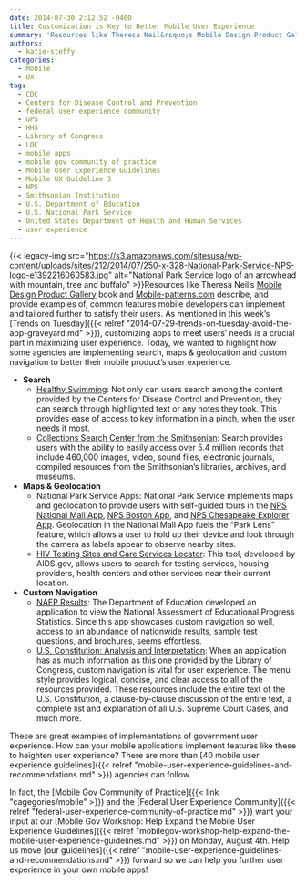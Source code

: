 ```yaml
---
date: 2014-07-30 2:12:52 -0400
title: Customization is Key to Better Mobile User Experience
summary: 'Resources like Theresa Neil&rsquo;s Mobile Design Product Gallery book and Mobile-patterns.com describe, and provide examples of, common features mobile developers can implement and tailored further to satisfy their users. As mentioned in this week&rsquo;s Trends on Tuesday, customizing apps to meet'
authors:
  - katie-steffy
categories:
  - Mobile
  - UX
tag:
  - CDC
  - Centers for Disease Control and Prevention
  - federal user experience community
  - GPS
  - HHS
  - Library of Congress
  - LOC
  - mobile apps
  - mobile gov community of practice
  - Mobile User Experience Guidelines
  - Mobile UX Guideline 3
  - NPS
  - Smithsonian Institution
  - U.S. Department of Education
  - U.S. National Park Service
  - United States Department of Health and Human Services
  - user experience
---
```


{{< legacy-img src="https://s3.amazonaws.com/sitesusa/wp-content/uploads/sites/212/2014/07/250-x-328-National-Park-Service-NPS-logo-e1392216060583.jpg" alt="National Park Service logo of an arrowhead with mountain, tree and buffalo" >}}Resources like Theresa Neil’s [Mobile Design Product Gallery](http://mobiledesignpatterngallery.com/index.php) book and [Mobile-patterns.com](http://www.mobile-patterns.com) describe, and provide examples of, common features mobile developers can implement and tailored further to satisfy their users. As mentioned in this week’s [Trends on Tuesday]({{< relref "2014-07-29-trends-on-tuesday-avoid-the-app-graveyard.md" >}}), customizing apps to meet users’ needs is a crucial part in maximizing user experience. Today, we wanted to highlight how some agencies are implementing search, maps & geolocation and custom navigation to better their mobile product’s user experience.

  * **Search** 
      * [Healthy Swimming](http://apps.usa.gov/healthy-swimming.shtml): Not only can users search among the content provided by the Centers for Disease Control and Prevention, they can search through highlighted text or any notes they took. This provides ease of access to key information in a pinch, when the user needs it most.
      * [Collections Search Center from the Smithsonian](http://apps.usa.gov/collections-search-center-mobile-from-the-smithsonian-institution.shtml): Search provides users with the ability to easily access over 5.4 million records that include 460,000 images, video, sound files, electronic journals, compiled resources from the Smithsonian’s libraries, archives, and museums.
  * **Maps & Geolocation** 
      * National Park Service Apps: National Park Service implements maps and geolocation to provide users with self-guided tours in the [NPS National Mall App](http://apps.usa.gov/nps-national-mall.shtml), [NPS Boston App](http://apps.usa.gov/npsboston-app.shtml), and [NPS Chesapeake Explorer App](http://www.chesapeakeexplorerapp.com/). Geolocation in the National Mall App fuels the “Park Lens” feature, which allows a user to hold up their device and look through the camera as labels appear to observe nearby sites.
      * [HIV Testing Sites and Care Services Locator](http://apps.usa.gov/hiv-testing-sites-and-care-services-locator.shtml): This tool, developed by AIDS.gov, allows users to search for testing services, housing providers, health centers and other services near their current location.
  * **Custom Navigation** 
      * [NAEP Results](http://apps.usa.gov/naep-results.shtml): The Department of Education developed an application to view the National Assessment of Educational Progress Statistics. Since this app showcases custom navigation so well, access to an abundance of nationwide results, sample test questions, and brochures, seems effortless.
      * [U.S. Constitution: Analysis and Interpretation](http://apps.usa.gov/us-constitution-analysis-interpretation.shtml): When an application has as much information as this one provided by the Library of Congress, custom navigation is vital for user experience. The menu style provides logical, concise, and clear access to all of the resources provided. These resources include the entire text of the U.S. Constitution, a clause-by-clause discussion of the entire text, a complete list and explanation of all U.S. Supreme Court Cases, and much more.

These are great examples of implementations of government user experience. How can your mobile applications implement features like these to heighten user experience? There are more than [40 mobile user experience guidelines]({{< relref "mobile-user-experience-guidelines-and-recommendations.md" >}}) agencies can follow.

In fact, the [Mobile Gov Community of Practice]({{< link "cagegories/mobile" >}}) and the [Federal User Experience Community]({{< relref "federal-user-experience-community-of-practice.md" >}}) want your input at our [Mobile Gov Workshop: Help Expand the Mobile User Experience Guidelines]({{< relref "mobilegov-workshop-help-expand-the-mobile-user-experience-guidelines.md" >}}) on Monday, August 4th. Help us move [our guidelines]({{< relref "mobile-user-experience-guidelines-and-recommendations.md" >}}) forward so we can help you further user experience in your own mobile apps!

 